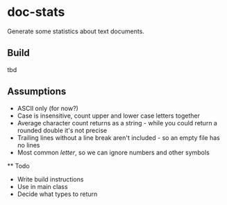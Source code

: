 # doc-stats
Generate some statistics about text documents.

## Build
tbd

## Assumptions

* ASCII only (for now?)
* Case is insensitive, count upper and lower case letters together
* Average character count returns as a string - while you could return a rounded double it's not precise
* Trailing lines without a line break aren't included - so an empty file has no lines
* Most common *letter*, so we can ignore numbers and other symbols

** Todo

* Write build instructions
* Use in main class
* Decide what types to return
